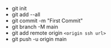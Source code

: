 - git init
- git add --all
- git commit -m "First Commit"
- git branch -M main
- git add remote origin `<origin ssh url>`
- git push -u origin main